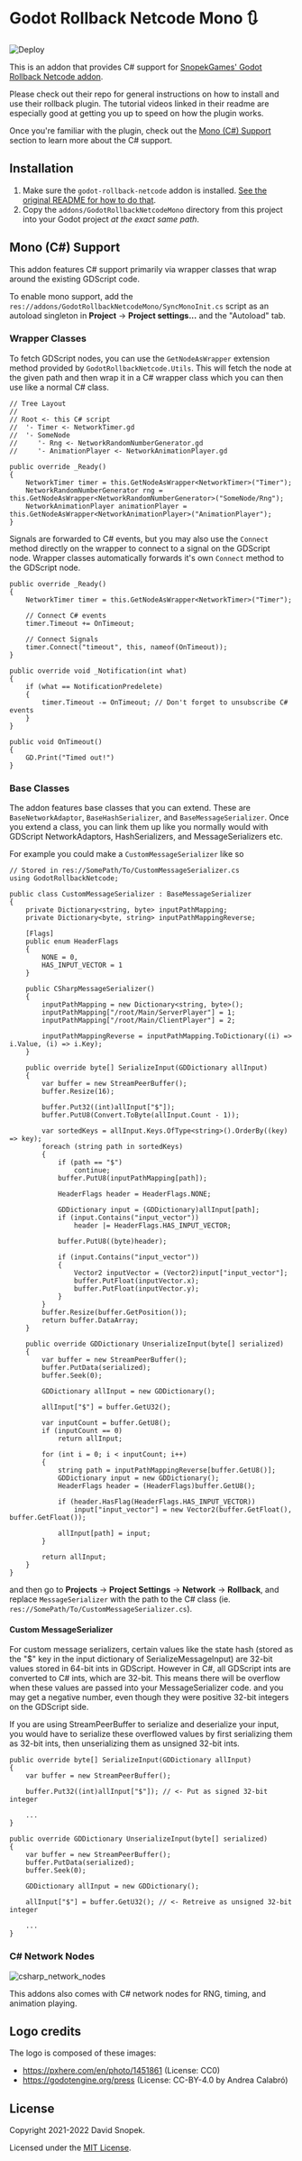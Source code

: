 Godot Rollback Netcode Mono 🔃
==============================

![Deploy](https://github.com/Fractural/GodotRollbackNetcodeMono/actions/workflows/deploy.yml/badge.svg)

This is an addon that provides C# support for [SnopekGames' Godot Rollback Netcode addon](https://gitlab.com/snopek-games/godot-rollback-netcode).

Please check out their repo for general instructions on how to install and use their rollback plugin. The tutorial videos linked in their readme are especially good at getting you up to speed on how the plugin works.

Once you're familiar with the plugin, check out the [Mono (C#) Support](#mono-c-support) section to learn more about the C# support.

## Installation

1. Make sure the `godot-rollback-netcode` addon is installed. [See the original README for how to do that](ORIGINAL_README.md).
1. Copy the `addons/GodotRollbackNetcodeMono` directory from this project into
your Godot project *at the exact same path*.

## Mono (C#) Support

This addon features C# support primarily via wrapper classes that 
wrap around the existing GDScript code. 

To enable mono support, add the `res://addons/GodotRollbackNetcodeMono/SyncMonoInit.cs` script as an
autoload singleton in **Project** -> **Project settings...** and the "Autoload" tab.

### Wrapper Classes

To fetch GDScript nodes, you can use the `GetNodeAsWrapper` extension method provided by `GodotRollbackNetcode.Utils`. This will fetch the node at the given path and then wrap it in a C# wrapper class which you can then use like a normal C# class.

```CSharp
// Tree Layout
// 
// Root <- this C# script
//  '- Timer <- NetworkTimer.gd
//  '- SomeNode
//     '- Rng <- NetworkRandomNumberGenerator.gd
//     '- AnimationPlayer <- NetworkAnimationPlayer.gd

public override _Ready() 
{
    NetworkTimer timer = this.GetNodeAsWrapper<NetworkTimer>("Timer");
    NetworkRandomNumberGenerator rng = this.GetNodeAsWrapper<NetworkRandomNumberGenerator>("SomeNode/Rng");
    NetworkAnimationPlayer animationPlayer = this.GetNodeAsWrapper<NetworkAnimationPlayer>("AnimationPlayer");
}
```

Signals are forwarded to C# events, but you may also use the `Connect` method directly on the wrapper to connect to a signal on the GDScript node. Wrapper classes automatically forwards it's own `Connect` method to the GDScript node.

```CSharp
public override _Ready() 
{
    NetworkTimer timer = this.GetNodeAsWrapper<NetworkTimer>("Timer");
    
    // Connect C# events
    timer.Timeout += OnTimeout;

    // Connect Signals
    timer.Connect("timeout", this, nameof(OnTimeout));
}

public override void _Notification(int what)
{
    if (what == NotificationPredelete)
    {
        timer.Timeout -= OnTimeout; // Don't forget to unsubscribe C# events
    }
}

public void OnTimeout() 
{
    GD.Print("Timed out!")
}
```

### Base Classes ###

The addon features base classes that you can extend. These are `BaseNetworkAdaptor`, `BaseHashSerializer`, and `BaseMessageSerializer`. Once you extend a class, you can link them up like you normally would with GDScript NetworkAdaptors, HashSerializers, and MessageSerializers etc.

For example you could make a `CustomMessageSerializer` like so
```CSharp
// Stored in res://SomePath/To/CustomMessageSerializer.cs
using GodotRollbackNetcode;

public class CustomMessageSerializer : BaseMessageSerializer 
{
    private Dictionary<string, byte> inputPathMapping;
    private Dictionary<byte, string> inputPathMappingReverse;

    [Flags]
    public enum HeaderFlags
    {
        NONE = 0,
        HAS_INPUT_VECTOR = 1
    }

    public CSharpMessageSerializer()
    {
        inputPathMapping = new Dictionary<string, byte>();
        inputPathMapping["/root/Main/ServerPlayer"] = 1;
        inputPathMapping["/root/Main/ClientPlayer"] = 2;

        inputPathMappingReverse = inputPathMapping.ToDictionary((i) => i.Value, (i) => i.Key);
    }

    public override byte[] SerializeInput(GDDictionary allInput)
    {
        var buffer = new StreamPeerBuffer();
        buffer.Resize(16);

        buffer.Put32((int)allInput["$"]);
        buffer.PutU8(Convert.ToByte(allInput.Count - 1));

        var sortedKeys = allInput.Keys.OfType<string>().OrderBy((key) => key);
        foreach (string path in sortedKeys)
        {
            if (path == "$")
                continue;
            buffer.PutU8(inputPathMapping[path]);

            HeaderFlags header = HeaderFlags.NONE;

            GDDictionary input = (GDDictionary)allInput[path];
            if (input.Contains("input_vector"))
                header |= HeaderFlags.HAS_INPUT_VECTOR;
              
            buffer.PutU8((byte)header);

            if (input.Contains("input_vector"))
            {
                Vector2 inputVector = (Vector2)input["input_vector"];
                buffer.PutFloat(inputVector.x);
                buffer.PutFloat(inputVector.y);
            }
        }
        buffer.Resize(buffer.GetPosition());
        return buffer.DataArray;
    }

    public override GDDictionary UnserializeInput(byte[] serialized)
    {
        var buffer = new StreamPeerBuffer();
        buffer.PutData(serialized);
        buffer.Seek(0);

        GDDictionary allInput = new GDDictionary();

        allInput["$"] = buffer.GetU32();

        var inputCount = buffer.GetU8();
        if (inputCount == 0)
            return allInput;

        for (int i = 0; i < inputCount; i++)
        {
            string path = inputPathMappingReverse[buffer.GetU8()];
            GDDictionary input = new GDDictionary();
            HeaderFlags header = (HeaderFlags)buffer.GetU8();

            if (header.HasFlag(HeaderFlags.HAS_INPUT_VECTOR))
                input["input_vector"] = new Vector2(buffer.GetFloat(), buffer.GetFloat());

            allInput[path] = input;
        }

        return allInput;
    }
}
```

and then go to **Projects** -> **Project Settings** -> **Network** -> **Rollback**, and replace `MessageSerializer` with the path to the C# class (ie. `res://SomePath/To/CustomMessageSerializer.cs`). 

#### Custom MessageSerializer

For custom message serializers, certain values like the state hash (stored as the "$" key in the input dictionary of SerializeMessageInput) are 32-bit values stored in 64-bit ints in GDScript. However in C#, all GDScript ints are converted to C# ints, which are 32-bit. This means there will be overflow when these values are passed into your MessageSerializer code. and you may get a negative number, even though they were positive 32-bit integers on the GDScript side.

If you are using StreamPeerBuffer to serialize and deserialize your input, you would have to serialize these overflowed values by first serializing them as 32-bit ints, then unserializing them as unsigned 32-bit ints.

```CSharp
public override byte[] SerializeInput(GDDictionary allInput)
{
    var buffer = new StreamPeerBuffer();

    buffer.Put32((int)allInput["$"]); // <- Put as signed 32-bit integer
    
    ...
}

public override GDDictionary UnserializeInput(byte[] serialized)
{
    var buffer = new StreamPeerBuffer();
    buffer.PutData(serialized);
    buffer.Seek(0);

    GDDictionary allInput = new GDDictionary();

    allInput["$"] = buffer.GetU32(); // <- Retreive as unsigned 32-bit integer

    ...
}
```

### C# Network Nodes

![csharp_network_nodes](assets/screenshots/csharp_network_nodes.png)

This addons also comes with C# network nodes for RNG, timing, and animation playing.


Logo credits
------------

The logo is composed of these images:

- https://pxhere.com/en/photo/1451861 (License: CC0)
- https://godotengine.org/press (License: CC-BY-4.0 by Andrea Calabró)

License
-------

Copyright 2021-2022 David Snopek.

Licensed under the [MIT License](LICENSE.txt).
